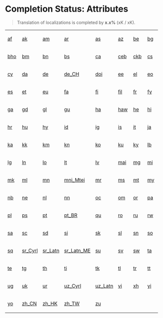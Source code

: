 # Completion Status: Attributes

> Translation of localizations is completed by **x.x%** (xK / xK).

<table width="100%">
<tr><td width="12%">

<a href="statuses-attributes-af.md" summary="Afrikaans">af</a>

</td><td width="12%">

<a href="statuses-attributes-ak.md" summary="Akan">ak</a>

</td><td width="12%">

<a href="statuses-attributes-am.md" summary="አማርኛ">am</a>

</td><td width="12%">

<a href="statuses-attributes-ar.md" summary="العربية">ar</a>

</td><td width="12%">

<a href="statuses-attributes-as.md" summary="অসমীয়া">as</a>

</td><td width="12%">

<a href="statuses-attributes-az.md" summary="Azərbaycan">az</a>

</td><td width="12%">

<a href="statuses-attributes-be.md" summary="Беларуская">be</a>

</td><td width="12%">

<a href="statuses-attributes-bg.md" summary="Български">bg</a>

</td></tr>
<tr><td width="12%">

<a href="statuses-attributes-bho.md" summary="भोजपुरी">bho</a>

</td><td width="12%">

<a href="statuses-attributes-bm.md" summary="Bamanakan">bm</a>

</td><td width="12%">

<a href="statuses-attributes-bn.md" summary="বাংলা">bn</a>

</td><td width="12%">

<a href="statuses-attributes-bs.md" summary="Bosanski">bs</a>

</td><td width="12%">

<a href="statuses-attributes-ca.md" summary="Català">ca</a>

</td><td width="12%">

<a href="statuses-attributes-ceb.md" summary="Cebuano">ceb</a>

</td><td width="12%">

<a href="statuses-attributes-ckb.md" summary="کوردیی ناوەندی">ckb</a>

</td><td width="12%">

<a href="statuses-attributes-cs.md" summary="Čeština">cs</a>

</td></tr>
<tr><td width="12%">

<a href="statuses-attributes-cy.md" summary="Cymraeg">cy</a>

</td><td width="12%">

<a href="statuses-attributes-da.md" summary="Dansk">da</a>

</td><td width="12%">

<a href="statuses-attributes-de.md" summary="Deutsch">de</a>

</td><td width="12%">

<a href="statuses-attributes-de_CH.md" summary="Deutsch (Schweiz)">de_CH</a>

</td><td width="12%">

<a href="statuses-attributes-doi.md" summary="डोगरी">doi</a>

</td><td width="12%">

<a href="statuses-attributes-ee.md" summary="Eʋegbe">ee</a>

</td><td width="12%">

<a href="statuses-attributes-el.md" summary="Ελληνικά">el</a>

</td><td width="12%">

<a href="statuses-attributes-eo.md" summary="Esperanto">eo</a>

</td></tr>
<tr><td width="12%">

<a href="statuses-attributes-es.md" summary="Español">es</a>

</td><td width="12%">

<a href="statuses-attributes-et.md" summary="Eesti">et</a>

</td><td width="12%">

<a href="statuses-attributes-eu.md" summary="Euskara">eu</a>

</td><td width="12%">

<a href="statuses-attributes-fa.md" summary="فارسی">fa</a>

</td><td width="12%">

<a href="statuses-attributes-fi.md" summary="Suomi">fi</a>

</td><td width="12%">

<a href="statuses-attributes-fil.md" summary="Filipino">fil</a>

</td><td width="12%">

<a href="statuses-attributes-fr.md" summary="Français">fr</a>

</td><td width="12%">

<a href="statuses-attributes-fy.md" summary="Frysk">fy</a>

</td></tr>
<tr><td width="12%">

<a href="statuses-attributes-ga.md" summary="Gaeilge">ga</a>

</td><td width="12%">

<a href="statuses-attributes-gd.md" summary="Gàidhlig">gd</a>

</td><td width="12%">

<a href="statuses-attributes-gl.md" summary="Galego">gl</a>

</td><td width="12%">

<a href="statuses-attributes-gu.md" summary="ગુજરાતી">gu</a>

</td><td width="12%">

<a href="statuses-attributes-ha.md" summary="Hausa">ha</a>

</td><td width="12%">

<a href="statuses-attributes-haw.md" summary="ʻŌlelo Hawaiʻi">haw</a>

</td><td width="12%">

<a href="statuses-attributes-he.md" summary="עברית">he</a>

</td><td width="12%">

<a href="statuses-attributes-hi.md" summary="हिन्दी">hi</a>

</td></tr>
<tr><td width="12%">

<a href="statuses-attributes-hr.md" summary="Hrvatski">hr</a>

</td><td width="12%">

<a href="statuses-attributes-hu.md" summary="Magyar">hu</a>

</td><td width="12%">

<a href="statuses-attributes-hy.md" summary="Հայերեն">hy</a>

</td><td width="12%">

<a href="statuses-attributes-id.md" summary="Indonesia">id</a>

</td><td width="12%">

<a href="statuses-attributes-ig.md" summary="Igbo">ig</a>

</td><td width="12%">

<a href="statuses-attributes-is.md" summary="Íslenska">is</a>

</td><td width="12%">

<a href="statuses-attributes-it.md" summary="Italiano">it</a>

</td><td width="12%">

<a href="statuses-attributes-ja.md" summary="日本語">ja</a>

</td></tr>
<tr><td width="12%">

<a href="statuses-attributes-ka.md" summary="ქართული">ka</a>

</td><td width="12%">

<a href="statuses-attributes-kk.md" summary="Қазақ Тілі">kk</a>

</td><td width="12%">

<a href="statuses-attributes-km.md" summary="ខ្មែរ">km</a>

</td><td width="12%">

<a href="statuses-attributes-kn.md" summary="ಕನ್ನಡ">kn</a>

</td><td width="12%">

<a href="statuses-attributes-ko.md" summary="한국어">ko</a>

</td><td width="12%">

<a href="statuses-attributes-ku.md" summary="Kurdî">ku</a>

</td><td width="12%">

<a href="statuses-attributes-ky.md" summary="Кыргызча">ky</a>

</td><td width="12%">

<a href="statuses-attributes-lb.md" summary="Lëtzebuergesch">lb</a>

</td></tr>
<tr><td width="12%">

<a href="statuses-attributes-lg.md" summary="Luganda">lg</a>

</td><td width="12%">

<a href="statuses-attributes-ln.md" summary="Lingála">ln</a>

</td><td width="12%">

<a href="statuses-attributes-lo.md" summary="ລາວ">lo</a>

</td><td width="12%">

<a href="statuses-attributes-lt.md" summary="Lietuvių">lt</a>

</td><td width="12%">

<a href="statuses-attributes-lv.md" summary="Latviešu">lv</a>

</td><td width="12%">

<a href="statuses-attributes-mai.md" summary="मैथिली">mai</a>

</td><td width="12%">

<a href="statuses-attributes-mg.md" summary="Malagasy">mg</a>

</td><td width="12%">

<a href="statuses-attributes-mi.md" summary="Māori">mi</a>

</td></tr>
<tr><td width="12%">

<a href="statuses-attributes-mk.md" summary="Македонски">mk</a>

</td><td width="12%">

<a href="statuses-attributes-ml.md" summary="മലയാളം">ml</a>

</td><td width="12%">

<a href="statuses-attributes-mn.md" summary="Монгол">mn</a>

</td><td width="12%">

<a href="statuses-attributes-mni_Mtei.md" summary="Manipuri">mni_Mtei</a>

</td><td width="12%">

<a href="statuses-attributes-mr.md" summary="मराठी">mr</a>

</td><td width="12%">

<a href="statuses-attributes-ms.md" summary="Melayu">ms</a>

</td><td width="12%">

<a href="statuses-attributes-mt.md" summary="Malti">mt</a>

</td><td width="12%">

<a href="statuses-attributes-my.md" summary="မြန်မာ">my</a>

</td></tr>
<tr><td width="12%">

<a href="statuses-attributes-nb.md" summary="Norsk Bokmål">nb</a>

</td><td width="12%">

<a href="statuses-attributes-ne.md" summary="नेपाली">ne</a>

</td><td width="12%">

<a href="statuses-attributes-nl.md" summary="Nederlands">nl</a>

</td><td width="12%">

<a href="statuses-attributes-nn.md" summary="Norsk Nynorsk">nn</a>

</td><td width="12%">

<a href="statuses-attributes-oc.md" summary="Occitan">oc</a>

</td><td width="12%">

<a href="statuses-attributes-om.md" summary="Oromoo">om</a>

</td><td width="12%">

<a href="statuses-attributes-or.md" summary="ଓଡ଼ିଆ">or</a>

</td><td width="12%">

<a href="statuses-attributes-pa.md" summary="ਪੰਜਾਬੀ">pa</a>

</td></tr>
<tr><td width="12%">

<a href="statuses-attributes-pl.md" summary="Polski">pl</a>

</td><td width="12%">

<a href="statuses-attributes-ps.md" summary="پښتو">ps</a>

</td><td width="12%">

<a href="statuses-attributes-pt.md" summary="Português">pt</a>

</td><td width="12%">

<a href="statuses-attributes-pt_BR.md" summary="Português (Brasil)">pt_BR</a>

</td><td width="12%">

<a href="statuses-attributes-qu.md" summary="Runasimi">qu</a>

</td><td width="12%">

<a href="statuses-attributes-ro.md" summary="Română">ro</a>

</td><td width="12%">

<a href="statuses-attributes-ru.md" summary="Русский">ru</a>

</td><td width="12%">

<a href="statuses-attributes-rw.md" summary="Kinyarwanda">rw</a>

</td></tr>
<tr><td width="12%">

<a href="statuses-attributes-sa.md" summary="संस्कृत भाषा">sa</a>

</td><td width="12%">

<a href="statuses-attributes-sc.md" summary="Sardu">sc</a>

</td><td width="12%">

<a href="statuses-attributes-sd.md" summary="سنڌي">sd</a>

</td><td width="12%">

<a href="statuses-attributes-si.md" summary="සිංහල">si</a>

</td><td width="12%">

<a href="statuses-attributes-sk.md" summary="Slovenčina">sk</a>

</td><td width="12%">

<a href="statuses-attributes-sl.md" summary="Slovenščina">sl</a>

</td><td width="12%">

<a href="statuses-attributes-sn.md" summary="Chishona">sn</a>

</td><td width="12%">

<a href="statuses-attributes-so.md" summary="Soomaali">so</a>

</td></tr>
<tr><td width="12%">

<a href="statuses-attributes-sq.md" summary="Shqip">sq</a>

</td><td width="12%">

<a href="statuses-attributes-sr_Cyrl.md" summary="Српски">sr_Cyrl</a>

</td><td width="12%">

<a href="statuses-attributes-sr_Latn.md" summary="Serbian">sr_Latn</a>

</td><td width="12%">

<a href="statuses-attributes-sr_Latn_ME.md" summary="Serbian (Montenegro)">sr_Latn_ME</a>

</td><td width="12%">

<a href="statuses-attributes-su.md" summary="Basa Sunda">su</a>

</td><td width="12%">

<a href="statuses-attributes-sv.md" summary="Svenska">sv</a>

</td><td width="12%">

<a href="statuses-attributes-sw.md" summary="Kiswahili">sw</a>

</td><td width="12%">

<a href="statuses-attributes-ta.md" summary="தமிழ்">ta</a>

</td></tr>
<tr><td width="12%">

<a href="statuses-attributes-te.md" summary="తెలుగు">te</a>

</td><td width="12%">

<a href="statuses-attributes-tg.md" summary="Тоҷикӣ">tg</a>

</td><td width="12%">

<a href="statuses-attributes-th.md" summary="ไทย">th</a>

</td><td width="12%">

<a href="statuses-attributes-ti.md" summary="ትግርኛ">ti</a>

</td><td width="12%">

<a href="statuses-attributes-tk.md" summary="Türkmen Dili">tk</a>

</td><td width="12%">

<a href="statuses-attributes-tl.md" summary="Tagalog">tl</a>

</td><td width="12%">

<a href="statuses-attributes-tr.md" summary="Türkçe">tr</a>

</td><td width="12%">

<a href="statuses-attributes-tt.md" summary="Татар">tt</a>

</td></tr>
<tr><td width="12%">

<a href="statuses-attributes-ug.md" summary="ئۇيغۇرچە">ug</a>

</td><td width="12%">

<a href="statuses-attributes-uk.md" summary="Українська">uk</a>

</td><td width="12%">

<a href="statuses-attributes-ur.md" summary="اردو">ur</a>

</td><td width="12%">

<a href="statuses-attributes-uz_Cyrl.md" summary="Uzbek">uz_Cyrl</a>

</td><td width="12%">

<a href="statuses-attributes-uz_Latn.md" summary="O‘zbek">uz_Latn</a>

</td><td width="12%">

<a href="statuses-attributes-vi.md" summary="Tiếng Việt">vi</a>

</td><td width="12%">

<a href="statuses-attributes-xh.md" summary="Isixhosa">xh</a>

</td><td width="12%">

<a href="statuses-attributes-yi.md" summary="ייִדיש">yi</a>

</td></tr>
<tr><td width="12%">

<a href="statuses-attributes-yo.md" summary="Èdè Yorùbá">yo</a>

</td><td width="12%">

<a href="statuses-attributes-zh_CN.md" summary="中文 (中国)">zh_CN</a>

</td><td width="12%">

<a href="statuses-attributes-zh_HK.md" summary="中文 (中国香港特别行政区)">zh_HK</a>

</td><td width="12%">

<a href="statuses-attributes-zh_TW.md" summary="中文 (台湾)">zh_TW</a>

</td><td width="12%">

<a href="statuses-attributes-zu.md" summary="Isizulu">zu</a>

</td></tr>
</table>
